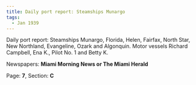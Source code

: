 ```yaml
---  
title: Daily port report: Steamships Munargo  
tags:  
  - Jan 1939  
---  
```

  
Daily port report: Steamships Munargo, Florida, Helen, Fairfax, North Star, New Northland, Evangeline, Ozark and Algonquin. Motor vessels Richard Campbell, Ena K., Pilot No. 1 and Betty K.  
  
Newspapers: **Miami Morning News or The Miami Herald**  
  
Page: **7**, Section: **C** 
